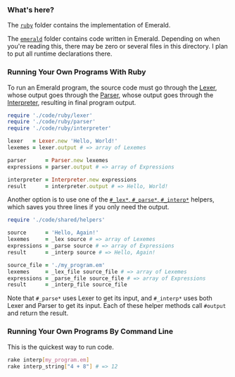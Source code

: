### What's here?

The [`ruby`](./ruby) folder contains the implementation of Emerald.

The [
`emerald`](./emerald) folder contains code written in Emerald. Depending on when you're reading this, there may be zero or several files in this directory. I plan to put all runtime declarations there.

### Running Your Own Programs With Ruby

To run an Emerald program, the source code must go through the [Lexer](./ruby/lexer.rb), whose output goes through the [Parser](./ruby/parser.rb), whose output goes through the [Interpreter](./ruby/interpreter.rb), resulting in final program output.

```ruby
require './code/ruby/lexer'
require './code/ruby/parser'
require './code/ruby/interpreter'

lexer   = Lexer.new 'Hello, World!'
lexemes = lexer.output # => array of Lexemes

parser      = Parser.new lexemes
expressions = parser.output # => array of Expressions

interpreter = Interpreter.new expressions
result      = interpreter.output # => Hello, World!
```

Another option is to use one of the [`#_lex*`, `#_parse*`,
`#_interp*`](./ruby/shared/helpers.rb) helpers, which saves you three lines if you only need the output.

```ruby
require './code/shared/helpers'

source      = 'Hello, Again!'
lexemes     = _lex source # => array of Lexemes
expressions = _parse source # => array of Expressions
result      = _interp source # => Hello, Again!

source_file = './my_program.em'
lexemes     = _lex_file source_file # => array of Lexemes
expressions = _parse_file source_file # => array of Expressions
result      = _interp_file source_file
```

Note that `#_parse*` uses Lexer to get its input, and
`#_interp*` uses both Lexer and Parser to get its input. Each of these helper methods call
`#output` and return the result.

### Running Your Own Programs By Command Line

This is the quickest way to run code.

```bash
rake interp[my_program.em]
rake interp_string["4 + 8"] # => 12
```
